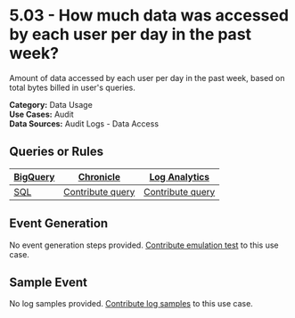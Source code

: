 # 5.03 - How much data was accessed by each user per day in the past week?
Amount of data accessed by each user per day in the past week, based on total bytes billed in user's queries.


**Category:** Data Usage
</br>
**Use Cases:** Audit
</br>
**Data Sources:** Audit Logs - Data Access
</br>



## Queries or Rules
[BigQuery](https://cloud.google.com/bigquery/) | [Chronicle](https://chronicle.security/) | [Log Analytics](https://cloud.google.com/logging/docs/log-analytics)
--- | --- | ---
[SQL](../../backends/bigquery/sql/5_03_data_amount_accessed_by_user_per_day.sql) | [Contribute query](../../CONTRIBUTING.md) | [Contribute query](../../CONTRIBUTING.md)

## Event Generation
No event generation steps provided. [Contribute emulation test](../../CONTRIBUTING.md) to this use case.

## Sample Event
No log samples provided. [Contribute log samples](../../CONTRIBUTING.md) to this use case.

